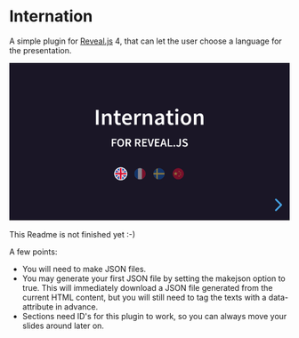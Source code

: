 # Internation

A simple plugin for [Reveal.js](https://revealjs.com) 4, that can let the user choose a language for the presentation.

[![Screenshot](screenshot.png)](https://martinomagnifico.github.io/reveal.js-internation/demo.html)

This Readme is not finished yet :-)

A few points:

* You will need to make JSON files.
* You may generate your first JSON file by setting the makejson option to true. This will immediately download a JSON file generated from the current HTML content, but you will still need to tag the texts with a data-attribute in advance.
* Sections need ID's for this plugin to work, so you can always move your slides around later on.
